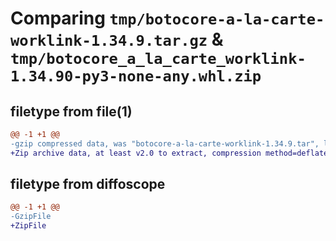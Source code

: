 # Comparing `tmp/botocore-a-la-carte-worklink-1.34.9.tar.gz` & `tmp/botocore_a_la_carte_worklink-1.34.90-py3-none-any.whl.zip`

## filetype from file(1)

```diff
@@ -1 +1 @@
-gzip compressed data, was "botocore-a-la-carte-worklink-1.34.9.tar", last modified: Thu Dec 28 01:07:01 2023, max compression
+Zip archive data, at least v2.0 to extract, compression method=deflate
```

## filetype from diffoscope

```diff
@@ -1 +1 @@
-GzipFile
+ZipFile
```

